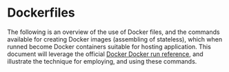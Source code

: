 # Dockerfiles
The following is an overview of the use of Docker files, and the commands available for creating Docker images 
(assembling of stateless), which when runned become Docker containers suitable for hosting application.
This document will leverage the official [Docker Docker run reference](https://docs.docker.com/engine/reference/run/),
and illustrate the technique for employing, and using these commands.